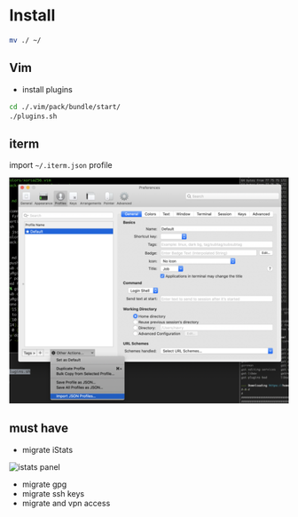# Install

```bash
mv ./ ~/
```

## Vim

* install plugins

```bash
cd ./.vim/pack/bundle/start/
./plugins.sh
```

## iterm

import `~/.iterm.json` profile

![iterm import](/img/iterm-import.png)


## must have

* migrate iStats

![istats panel](/imp/istats-panel.png)

* migrate gpg
* migrate ssh keys
* migrate and vpn access
